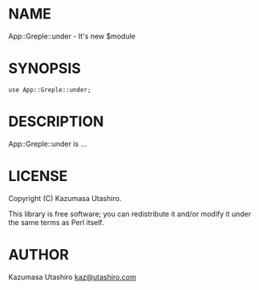 
# NAME

App::Greple::under - It's new $module

# SYNOPSIS

    use App::Greple::under;

# DESCRIPTION

App::Greple::under is ...

# LICENSE

Copyright (C) Kazumasa Utashiro.

This library is free software; you can redistribute it and/or modify
it under the same terms as Perl itself.

# AUTHOR

Kazumasa Utashiro <kaz@utashiro.com>

